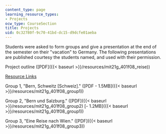 ```yaml
---
content_type: page
learning_resource_types:
- Projects
ocw_type: CourseSection
title: Projects
uid: 0c32780f-9c70-41bd-dc15-d9dcfe01aeba
---
```


Students were asked to form groups and give a presentation at the end of the semester on their "vacation" to Germany. The following presentations are published courtesy the students named, and used with their permission.

Project outline ([PDF]({{< baseurl >}}/resources/mit21g_401f08_reise))

[Resource Links](http://web.mit.edu/21f.401/www/materialien.html)

Group 1, "Bern, Schweitz \[Schweiz\]." ([PDF - 1.5MB]({{< baseurl >}}/resources/mit21g_401f08_group1))

Group 2, "Bern und Salzburg." ([PDF]({{< baseurl >}}/resources/mit21g_401f08_group2) [- 1.2MB]({{< baseurl >}}/resources/mit21g_401f08_group1))

Group 3, "Eine Reise nach Wien." ([PDF]({{< baseurl >}}/resources/mit21g_401f08_group3))